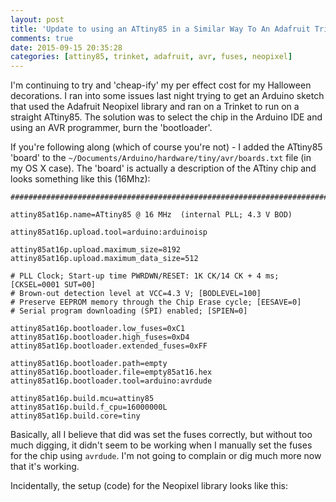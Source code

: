 ```yaml
---
layout: post
title: 'Update to using an ATtiny85 in a Similar Way To An Adafruit Trinket - specifically to run the Adafruit Neopixel library'
comments: true
date: 2015-09-15 20:35:28
categories: [attiny85, trinket, adafruit, avr, fuses, neopixel]
---
```


I'm continuing to try and 'cheap-ify' my per effect cost for my Halloween decorations. I ran into some issues last night trying to get an Arduino sketch that used the Adafruit Neopixel library and ran on a Trinket to run on a straight ATtiny85. The solution was to select the chip in the Arduino IDE and using an AVR programmer, burn the 'bootloader'.

If you're following along (which of course you're not) - I added the ATtiny85 'board' to the `~/Documents/Arduino/hardware/tiny/avr/boards.txt` file (in my OS X case). The 'board' is actually a description of the ATtiny chip and looks something like this (16Mhz):

    ###########################################################################

    attiny85at16p.name=ATtiny85 @ 16 MHz  (internal PLL; 4.3 V BOD)

    attiny85at16p.upload.tool=arduino:arduinoisp

    attiny85at16p.upload.maximum_size=8192
    attiny85at16p.upload.maximum_data_size=512

    # PLL Clock; Start-up time PWRDWN/RESET: 1K CK/14 CK + 4 ms; [CKSEL=0001 SUT=00]
    # Brown-out detection level at VCC=4.3 V; [BODLEVEL=100]
    # Preserve EEPROM memory through the Chip Erase cycle; [EESAVE=0]
    # Serial program downloading (SPI) enabled; [SPIEN=0]

    attiny85at16p.bootloader.low_fuses=0xC1
    attiny85at16p.bootloader.high_fuses=0xD4
    attiny85at16p.bootloader.extended_fuses=0xFF

    attiny85at16p.bootloader.path=empty
    attiny85at16p.bootloader.file=empty85at16.hex
    attiny85at16p.bootloader.tool=arduino:avrdude

    attiny85at16p.build.mcu=attiny85
    attiny85at16p.build.f_cpu=16000000L
    attiny85at16p.build.core=tiny

Basically, all I believe that did was set the fuses correctly, but without too much digging, it didn't seem to be working when I manually set the fuses for the chip using `avrdude`. I'm not going to complain or dig much more now that it's working.

Incidentally, the setup (code) for the Neopixel library looks like this:

<Gist id="738bbd3fa8a6183fd47f" />
